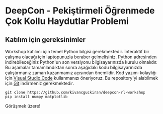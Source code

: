 # DeepCon - Pekiştirmeli Öğrenmede Çok Kollu Haydutlar Problemi

## Katılım için gereksinimler

Workshop katılımı için temel Python bilgisi gerekmektedir. İnteraktif bir çalışma olacağı için laptopunuzla beraber gelmelisiniz. [Python](https://www.python.org/downloads/) adresinden indirebileceğiniz Python'un son versiyonu bilgisayarınızda kurulu olmalıdır. Bu aşamalar tamamlandıktan sonra aşağıdaki kodu bilgisayarınızda çalıştırmanız zaman kazanmamız açısından önemlidir. Kod yazımı kolaylığı için [Visual Studio Code](https://code.visualstudio.com/download) kullanmanızı öneriyoruz. Bu repository'yi alabilmek için [Git](https://git-scm.com/downloads) indirmeniz gerekmektedir.

```
git clone https://github.com/kivancguckiran/deepcon-rl-workshop
pip install numpy matplotlib
```
Görüşmek üzere!

